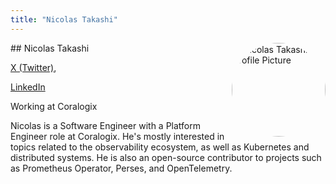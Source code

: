 ```yaml
---
title: "Nicolas Takashi"
---
```



<img src="https://sessionize.com/image/61ca-400o400o1-9f254122-30dc-45a6-939b-a5a913985df6.jpg" style="width: 150px; float: right; border-radius: 50%" alt="Nicolas Takashi Profile Picture"/>
## Nicolas Takashi

[X (Twitter)](https://twitter.com/ntakashics), 

[LinkedIn](https://www.linkedin.com/in/nicolastakashi/)

Working at Coralogix

Nicolas is a Software Engineer with a Platform Engineer role at Coralogix. He's mostly interested in topics related to the observability ecosystem, as well as Kubernetes and distributed systems. He is also an open-source contributor to projects such as Prometheus Operator, Perses, and OpenTelemetry.
